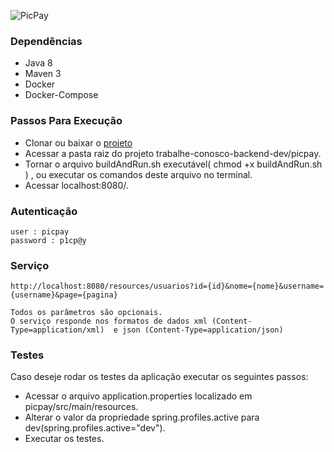 ![PicPay](https://user-images.githubusercontent.com/1765696/26998603-711fcf30-4d5c-11e7-9281-0d9eb20337ad.png)

### Dependências

- Java 8
- Maven 3
- Docker
- Docker-Compose


### Passos Para Execução

- Clonar ou baixar o [projeto](https://github.com/brenopessoa/trabalhe-conosco-backend-dev.git)
- Acessar a pasta raiz do projeto trabalhe-conosco-backend-dev/picpay.
- Tornar o arquivo buildAndRun.sh executável( chmod +x buildAndRun.sh ) , ou executar os comandos deste arquivo no terminal.
- Acessar localhost:8080/.

### Autenticação

```
user : picpay
password : p1cp@y
```

### Serviço

```
http://localhost:8080/resources/usuarios?id={id}&nome={nome}&username={username}&page={pagina}

Todos os parâmetros são opcionais.
O serviço responde nos formatos de dados xml (Content-Type=application/xml)  e json (Content-Type=application/json)  
```

### Testes

Caso deseje rodar os testes da aplicação executar os seguintes passos:

- Acessar o arquivo application.properties localizado em picpay/src/main/resources.
- Alterar o valor da propriedade spring.profiles.active para dev(spring.profiles.active="dev").
- Executar os testes.
